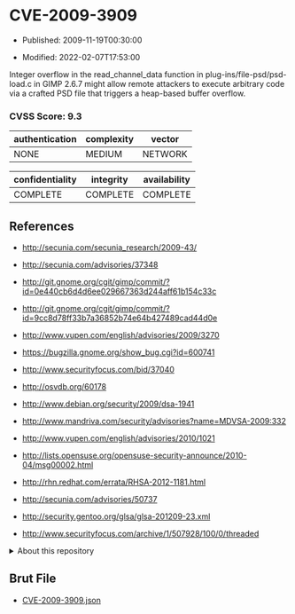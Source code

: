 # CVE-2009-3909

- Published: 2009-11-19T00:30:00

- Modified: 2022-02-07T17:53:00

Integer overflow in the read_channel_data function in plug-ins/file-psd/psd-load.c in GIMP 2.6.7 might allow remote attackers to execute arbitrary code via a crafted PSD file that triggers a heap-based buffer overflow.

### CVSS Score: **9.3**

| authentication | complexity | vector |
| --- | --- | --- |
| NONE | MEDIUM | NETWORK |

| confidentiality | integrity | availability |
| --- | --- | --- |
| COMPLETE | COMPLETE | COMPLETE |

## References

* http://secunia.com/secunia_research/2009-43/

* http://secunia.com/advisories/37348

* http://git.gnome.org/cgit/gimp/commit/?id=0e440cb6d4d6ee029667363d244aff61b154c33c

* http://git.gnome.org/cgit/gimp/commit/?id=9cc8d78ff33b7a36852b74e64b427489cad44d0e

* http://www.vupen.com/english/advisories/2009/3270

* https://bugzilla.gnome.org/show_bug.cgi?id=600741

* http://www.securityfocus.com/bid/37040

* http://osvdb.org/60178

* http://www.debian.org/security/2009/dsa-1941

* http://www.mandriva.com/security/advisories?name=MDVSA-2009:332

* http://www.vupen.com/english/advisories/2010/1021

* http://lists.opensuse.org/opensuse-security-announce/2010-04/msg00002.html

* http://rhn.redhat.com/errata/RHSA-2012-1181.html

* http://secunia.com/advisories/50737

* http://security.gentoo.org/glsa/glsa-201209-23.xml

* http://www.securityfocus.com/archive/1/507928/100/0/threaded

<details>
<summary>About this repository</summary> 

  This repository is part of the project [Live Hack CVE](https://github.com/Live-Hack-CVE). Main website can be found [www.live-hack.org](https://www.live-hack.org) 
  
  Made by [Sn0wAlice](https://github.com/Sn0wAlice) for the people that care about security and need to have a feed of the latest CVEs. Hope you enjoy it, don't forget to star the repo and follow me on [Twitter](https://twitter.com/Sn0wAlice) and [Github](https://github.com/Sn0wAlice). And that is my [personnal website](https://www.alice-snow.me/)

  - [Home Page](https://github.com/Live-Hack-CVE)
  - [Framework](https://github.com/Live-Hack-CVE/cve-framework)
  - [CVE database](https://github.com/Live-Hack-CVE/full_database)
  - [Changelog](https://github.com/Live-Hack-CVE/Changelog)
</details>

## Brut File

* [CVE-2009-3909.json](https://raw.githubusercontent.com/Live-Hack-CVE/full_database/main/cves/2009/CVE-2009-3909.json)

